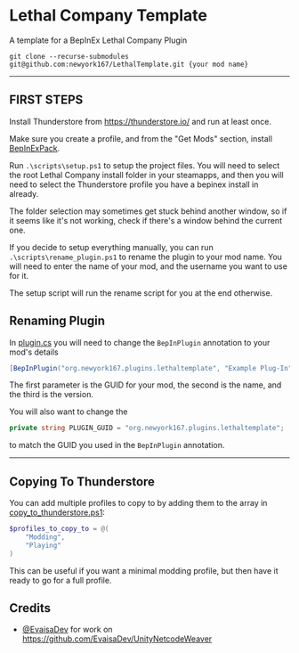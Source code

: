 # Lethal Company Template

A template for a BepInEx Lethal Company Plugin

`git clone --recurse-submodules git@github.com:newyork167/LethalTemplate.git {your mod name}`

---

## FIRST STEPS

Install Thunderstore from https://thunderstore.io/ and run at least once. 

Make sure you create a profile, and from the "Get Mods" section, install [BepInExPack](https://thunderstore.io/c/lethal-company/p/BepInEx/BepInExPack/). 

Run `.\scripts\setup.ps1` to setup the project files. You will need to select the root Lethal Company install folder in your steamapps, and then you will need to select the Thunderstore profile you have a bepinex install in already.

The folder selection may sometimes get stuck behind another window, so if it seems like it's not working, check if there's a window behind the current one.

If you decide to setup everything manually, you can run `.\scripts\rename_plugin.ps1` to rename the plugin to your mod name. You will need to enter the name of your mod, and the username you want to use for it.

The setup script will run the rename script for you at the end otherwise.

## Renaming Plugin

In [plugin.cs](LethalTemplate/Plugin.cs) you will need to change the `BepInPlugin` annotation to your mod's details

```csharp
[BepInPlugin("org.newyork167.plugins.lethaltemplate", "Example Plug-In", "1.0.0.0")]
```

The first parameter is the GUID for your mod, the second is the name, and the third is the version.

You will also want to change the 

```csharp
private string PLUGIN_GUID = "org.newyork167.plugins.lethaltemplate";
```

to match the GUID you used in the `BepInPlugin` annotation.

---

[//]: # (## Building)

## Copying To Thunderstore

You can add multiple profiles to copy to by adding them to the array in [copy_to_thunderstore.ps1](scripts/copy_to_thunderstore.ps1):

```powershell
$profiles_to_copy_to = @(
    "Modding",
    "Playing"
)
```

This can be useful if you want a minimal modding profile, but then have it ready to go for a full profile.

## Credits

- [@EvaisaDev](https://github.com/EvaisaDev) for work on https://github.com/EvaisaDev/UnityNetcodeWeaver